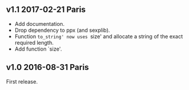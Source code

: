 v1.1 2017-02-21 Paris
---------------------

* Add documentation.
* Drop dependency to ppx (and sexplib).
* Function `to_string' now uses `size' and allocate a string of the
  exact required length.
* Add function `size'.

v1.0 2016-08-31 Paris
---------------------

First release.
